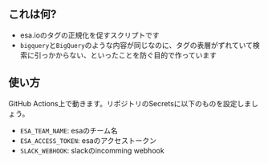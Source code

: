 ## これは何?
- esa.ioのタグの正規化を促すスクリプトです
- `bigquery`と`BigQuery`のような内容が同じなのに、タグの表層がずれていて検索に引っかからない、といったことを防ぐ目的で作っています

## 使い方
GitHub Actions上で動きます。リポジトリのSecretsに以下のものを設定しましょう。

- `ESA_TEAM_NAME`: esaのチーム名
- `ESA_ACCESS_TOKEN`: esaのアクセストークン
- `SLACK_WEBHOOK`: slackのincomming webhook
